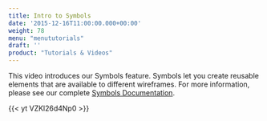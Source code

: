 ```yaml
---
title: Intro to Symbols
date: '2015-12-16T11:00:00.000+00:00'
weight: 78
menu: "menututorials"
draft: ''
product: "Tutorials & Videos"
---
```


This video introduces our Symbols feature. Symbols let you create reusable elements that are available to different wireframes. For more information, please see our complete [Symbols Documentation](https://docs.balsamiq.com/desktop/symbols/).

{{< yt VZKl26d4Np0 >}}

